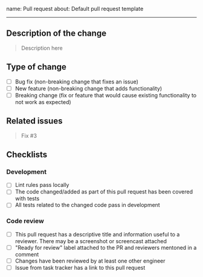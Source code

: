 name: Pull request
about: Default pull request template

---

<!--
The title of the pull request should follow this format:

type(scope): description

types:

- fix
- feat
- refactor
- docs
- chore
-->

## Description of the change

> Description here

## Type of change

- [ ] Bug fix (non-breaking change that fixes an issue)
- [ ] New feature (non-breaking change that adds functionality)
- [ ] Breaking change (fix or feature that would cause existing functionality to not work as expected)

## Related issues

> Fix #3

## Checklists

### Development

- [ ] Lint rules pass locally
- [ ] The code changed/added as part of this pull request has been covered with tests
- [ ] All tests related to the changed code pass in development

### Code review

- [ ] This pull request has a descriptive title and information useful to a reviewer. There may be a screenshot or screencast attached
- [ ] "Ready for review" label attached to the PR and reviewers mentoned in a comment
- [ ] Changes have been reviewed by at least one other engineer
- [ ] Issue from task tracker has a link to this pull request
